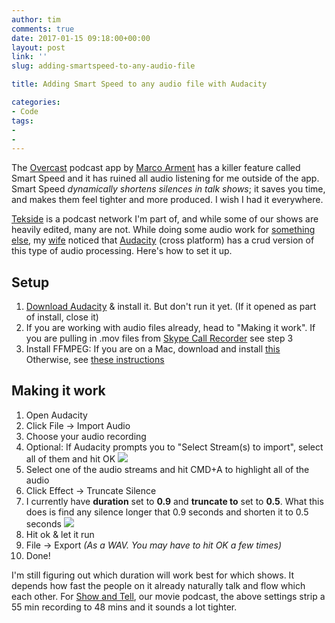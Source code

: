 ```yaml
---
author: tim
comments: true
date: 2017-01-15 09:18:00+00:00
layout: post
link: ''
slug: adding-smartspeed-to-any-audio-file

title: Adding Smart Speed to any audio file with Audacity

categories:
- Code
tags:
- 
- 
---
```


The [Overcast](https://geo.itunes.apple.com/us/app/overcast-podcast-player/id888422857?at=11laRZ&ct=afp15&ls=1&mt=8 "Overcast") podcast app by [Marco Arment](https://twitter.com/marcoarment "Marco Arment") has a killer feature called Smart Speed and it has ruined all audio listening for me outside of the app. Smart Speed *dynamically shortens silences in talk shows*; it saves you time, and makes them feel tighter and more produced. I wish I had it everywhere.

[Tekside](http://tekside.net/ "Tekside") is a podcast network I'm part of, and while some of our shows are heavily edited, many are not. While doing some audio work for [something else](http://heymamapodcast.com/ "something else"), my [wife](https://twitter.com/bingopajamas "wife") noticed that [Audacity](http://www.audacityteam.org/ "Audacity") (cross platform) has a crud version of this type of audio processing. Here's how to set it up.

## Setup

1. [Download Audacity](http://www.audacityteam.org/download/ "Download Audacity") & install it. But don't run it yet. (If it opened as part of install, close it)
2. If you are working with audio files already, head to "Making it work". If you are pulling in .mov files from [Skype Call Recorder](http://www.ecamm.com/mac/callrecorder/ "Skype Call Recorder") see step 3
3. Install FFMPEG: If you are on a Mac, download and install [this](http://lame3.buanzo.com.ar/FFmpeg_v0.6.2_for_Audacity_on_OSX.dmg "this") Otherwise, see [these instructions](http://manual.audacityteam.org/man/faq_installation_and_plug_ins.html#ffdown "these instructions")

## Making it work

1. Open Audacity
2. Click File -> Import Audio
3. Choose your audio recording
4. Optional: If Audacity prompts you to "Select Stream(s) to import", select all of them and hit OK ![](https://c1.staticflickr.com/6/5567/32174620192_8f027bbbef_b.jpg)
5. Select one of the audio streams and hit CMD+A to highlight all of the audio
6. Click Effect -> Truncate Silence
7. I currently have **duration** set to **0.9** and **truncate to** set to **0.5**. What this does is find any silence longer that 0.9 seconds and shorten it to 0.5 seconds ![](https://c1.staticflickr.com/1/281/32174511182_ee8cfc68db_b.jpg)
8. Hit ok & let it run
9. File -> Export *(As a WAV. You may have to hit OK a few times)*
10. Done!

I'm still figuring out which duration will work best for which shows. It depends how fast the people on it already naturally talk and flow which each other. For [Show and Tell](http://tekside.net/showandtell/ "Show and Tell"), our movie podcast, the above settings strip a 55 min recording to 48 mins and it sounds a lot tighter. 